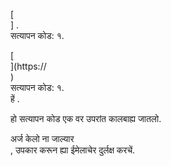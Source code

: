 [<br host>] . <br action> सत्यापन कोड: १. <br code>

[<br host>](https://<br host>) <br action> सत्यापन कोड: १. <br code>हें .

हो सत्यापन कोड एक वर उपरांत कालबाह्य जातलो.

अर्ज केलो ना जाल्यार <br action>, उपकार करून ह्या ईमेलाचेर दुर्लक्ष करचें.